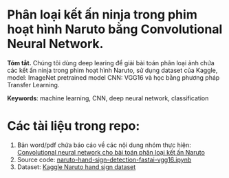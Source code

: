 # Phân loại kết ấn ninja trong phim hoạt hình Naruto bằng Convolutional Neural Network.
**Tóm tắt.**
Chúng tôi dùng deep learing để giải bài toán phân loại ảnh chứa các kết ấn ninja trong phim hoạt hình Naruto, sử dụng dataset của Kaggle, model: ImageNet pretrained model CNN: VGG16 và học bằng phương pháp Transfer Learning.  

**Keywords**: machine learning, CNN, deep neural network, classification
# Các tài liệu trong repo:
1. Bản word/pdf chứa báo cáo về các nội dung nhóm thực hiện: [Convolutional neural network cho bài toán phân loại kết ấn Naruto](https://github.com/thoconvuive/Naruto-hand-sign-classification/blob/master/Convolutional%20neural%20network%20cho%20b%C3%A0i%20to%C3%A1n%20ph%C3%A2n%20lo%E1%BA%A1i%20k%E1%BA%BFt%20%E1%BA%A5n%20Naruto.pdf)
2. Source code: [naruto-hand-sign-detection-fastai-vgg16.ipynb](https://github.com/thoconvuive/Naruto-hand-sign-classification/blob/master/naruto-hand-sign-detection-fastai-vgg16.ipynb)
3. Dataset: [Kaggle Naruto hand sign dataset](https://www.kaggle.com/vikranthkanumuru/naruto-hand-sign-dataset)
